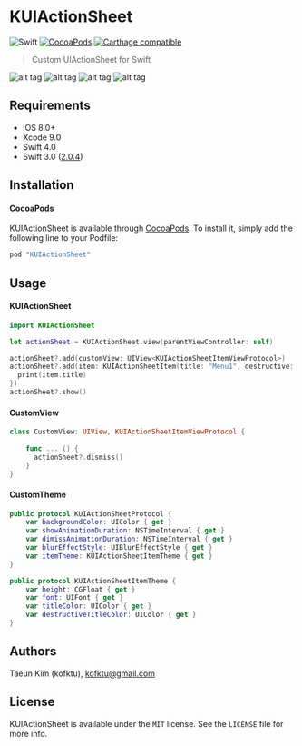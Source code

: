 # KUIActionSheet

![Swift](https://img.shields.io/badge/Swift-4.0-orange.svg)
[![CocoaPods](http://img.shields.io/cocoapods/v/KUIActionSheet.svg?style=flat)](http://cocoapods.org/?q=name%3AKUIActionSheet%20author%3AKofktu)
[![Carthage compatible](https://img.shields.io/badge/Carthage-compatible-4BC51D.svg?style=flat)](https://github.com/Carthage/Carthage)

> Custom UIActionSheet for Swift

![alt tag](Screenshot/Default.png)
![alt tag](Screenshot/DefaultWithCustomView.png)
![alt tag](Screenshot/CustomTheme.png)
![alt tag](Screenshot/CustomXib.png)

## Requirements

- iOS 8.0+
- Xcode 9.0
- Swift 4.0
- Swift 3.0 ([2.0.4](https://github.com/Kofktu/KUIActionSheet/tree/2.0.4))

## Installation

#### CocoaPods
KUIActionSheet is available through [CocoaPods](http://cocoapods.org). To install
it, simply add the following line to your Podfile:

```ruby
pod "KUIActionSheet"
```

## Usage

#### KUIActionSheet
```Swift 
import KUIActionSheet

let actionSheet = KUIActionSheet.view(parentViewController: self)

actionSheet?.add(customView: UIView<KUIActionSheetItemViewProtocol>)
actionSheet?.add(item: KUIActionSheetItem(title: "Menu1", destructive: false) { [weak self] (item) in
  print(item.title)
})
actionSheet?.show()

```

#### CustomView
```Swift 
class CustomView: UIView, KUIActionSheetItemViewProtocol {
    
    func ... () {
      actionSheet?.dismiss()
    }
}

```

#### CustomTheme
```Swift 
public protocol KUIActionSheetProtocol {
    var backgroundColor: UIColor { get }
    var showAnimationDuration: NSTimeInterval { get }
    var dimissAnimationDuration: NSTimeInterval { get }
    var blurEffectStyle: UIBlurEffectStyle { get }
    var itemTheme: KUIActionSheetItemTheme { get }
}

public protocol KUIActionSheetItemTheme {
    var height: CGFloat { get }
    var font: UIFont { get }
    var titleColor: UIColor { get }
    var destructiveTitleColor: UIColor { get }
}

```

## Authors

Taeun Kim (kofktu), <kofktu@gmail.com>

## License

KUIActionSheet is available under the ```MIT``` license. See the ```LICENSE``` file for more info.
